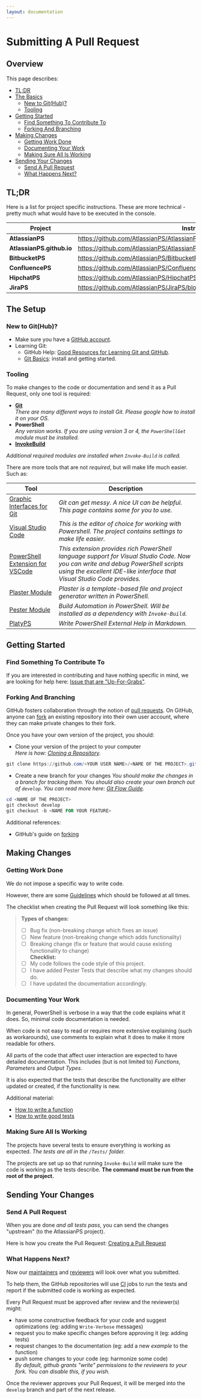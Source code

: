 ```yaml
---
layout: documentation
---
```

# Submitting A Pull Request

## Overview

This page describes:

* [TL;DR](#tldr)
* [The Basics](#the-setup)
  * [New to Git(Hub)?](#new-to-github)
  * [Tooling](#tooling)
* [Getting Started](#getting-started)
  * [Find Something To Contribute To](#find-something-to-contribute-to)
  * [Forking And Branching](#forking-and-branching)
* [Making Changes](#making-changes)
  * [Getting Work Done](#getting-work-done)
  * [Documenting Your Work](#documenting-your-work)
  * [Making Sure All Is Working](#making-sure-all-is-working)
* [Sending Your Changes](#sending-your-changes)
  * [Send A Pull Request](#send-a-pull-request)
  * [What Happens Next?](#what-happens-next)

## TL;DR

Here is a list for project specific instructions.
These are more technical - pretty much what would have to be executed in the console.

|Project|Instructions|
|-------|------------|
|**AtlassianPS**|<https://github.com/AtlassianPS/AtlassianPS/blob/master/CONTRIBUTING.md>|
|**AtlassianPS.github.io**|<https://github.com/AtlassianPS/AtlassianPS.github.io/blob/master/CONTRIBUTING.md>|
|**BitbucketPS**|<https://github.com/AtlassianPS/BitbucketPS/blob/master/CONTRIBUTING.md>|
|**ConfluencePS**|<https://github.com/AtlassianPS/ConfluencePS/blob/master/CONTRIBUTING.md>|
|**HipchatPS**|<https://github.com/AtlassianPS/HipchatPS/blob/master/CONTRIBUTING.md>|
|**JiraPS**|<https://github.com/AtlassianPS/JiraPS/blob/master/CONTRIBUTING.md>|

## The Setup

### New to Git(Hub)?

* Make sure you have a [GitHub account](https://github.com/signup/free).
* Learning Git:
  * GitHub Help: [Good Resources for Learning Git and GitHub][good-git-resources].
  * [Git Basics](https://github.com/PowerShell/PowerShell/blob/master/docs/git/basics.md): install and getting started.

### Tooling

To make changes to the code or documentation and send it as a Pull Request, only one tool is required:

* **[Git]**  
_There are many different ways to install Git._
_Please google how to install it on your OS._
* **PowerShell**  
_Any version works._
_If you are using version 3 or 4, the `PowerShellGet` module must be installed._
* **[InvokeBuild]**

_Additional required modules are installed when `Invoke-Build` is called._

There are more tools that are not _required_, but will make life much easier.
Such as:

|Tool|Description|
|----|-----------|
|[Graphic Interfaces for Git](https://git-scm.com/downloads/guis)|_Git can get messy. A nice UI can be helpful. This page contains some for you to use._|
|[Visual Studio Code]|_This is the editor of choice for working with Powershell. The project contains settings to make life easier._|
|[PowerShell Extension for VSCode]|_This extension provides rich PowerShell language support for Visual Studio Code. Now you can write and debug PowerShell scripts using the excellent IDE-like interface that Visual Studio Code provides._|
|[Plaster Module]|_Plaster is a template-based file and project generator written in PowerShell._|
|[Pester Module]|_Build Automation in PowerShell. Will be installed as a dependency with `Invoke-Build`._|
|[PlatyPS]|_Write PowerShell External Help in Markdown._|

## Getting Started

### Find Something To Contribute To

If you are interested in contributing and have nothing specific in mind,
we are looking for help here: [Issue that are "Up-For-Grabs"](https://github.com/issues?utf8=✓&q=is%3Aopen+user%3AAtlassianPS+label%3Aup-for-grabs).

### Forking And Branching

GitHub fosters collaboration through the notion of [pull requests][using-prs].
On GitHub, anyone can [fork][fork-a-repo] an existing repository
into their own user account, where they can make private changes to their fork.

Once you have your own version of the project, you should:

* Clone your version of the project to your computer  
_Here is how: [Cloning a Repository](https://help.github.com/articles/cloning-a-repository/)._  
```powershell
git clone https://github.com/<YOUR USER NAME>/<NAME OF THE PROJECT>.git
```
* Create a new branch for your changes
_You should make the changes in a branch for tracking them._
_You should also create your own branch out of `develop`._
_You can read more here: [Git Flow Guide](https://www.atlassian.com/git/tutorials/comparing-workflows/gitflow-workflow)._
```powershell
cd <NAME OF THE PROJECT>
git checkout develop
git checkout -b <NAME FOR YOUR FEATURE>
```

Additional references:

* GitHub's guide on [forking](https://guides.github.com/activities/forking/)

## Making Changes

### Getting Work Done

We do not impose a specific way to write code.

However, there are some [Guidelines](our-guidelines.html) which should be followed at all times.

The checklist when creating the Pull Request will look something like this:

> **Types of changes:**  
> - [ ] Bug fix (non-breaking change which fixes an issue)  
> - [ ] New feature (non-breaking change which adds functionality)  
> - [ ] Breaking change (fix or feature that would cause existing functionality to change)  
> **Checklist:**  
> - [ ] My code follows the code style of this project.  
> - [ ] I have added Pester Tests that describe what my changes should do.  
> - [ ] I have updated the documentation accordingly.

### Documenting Your Work

In general, PowerShell is verbose in a way that the code explains what it does.
So, minimal code documentation is needed.

When code is not easy to read or requires more extensive explaining (such as workarounds),
use comments to explain what it does to make it more readable for others.

All parts of the code that affect user interaction are expected to have detailed documentation.
This includes (but is not limited to) _Functions_, _Parameters_ and _Output Types_.

It is also expected that the tests that describe the functionality are either updated or created, if the functionality is new.

Additional material:

* [How to write a function](writing-functions.html)
* [How to write good tests](writing-tests.html)

### Making Sure All Is Working

The projects have several tests to ensure everything is working as expected.
_The tests are all in the `/Tests/` folder._

The projects are set up so that running `Invoke-Build` will make sure the code is working as the tests describe.
**The command must be run from the root of the project.**

## Sending Your Changes

### Send A Pull Request

When you are done _and all tests pass_, you can send the changes "upstream" (to the AtlassianPS project).

Here is how you create the Pull Request: [Creating a Pull Request](https://help.github.com/articles/creating-a-pull-request/)

### What Happens Next?

Now our [maintainers](https://github.com/orgs/AtlassianPS/teams/maintainers) and [reviewers](https://github.com/orgs/AtlassianPS/teams/reviewers) will look over what you submitted.

To help them, the GitHub repositories will use [CI](https://en.wikipedia.org/wiki/Continuous_integration) jobs to run the tests and report if the submitted code is working as expected.

Every Pull Request must be approved after review and the reviewer(s) might:

* have some constructive feedback for your code and suggest optimizations (eg: adding `Write-Verbose` messages)
* request you to make specific changes before approving it (eg: adding tests)
* request changes to the documentation (eg: add a new _example_ to the function)
* push some changes to your code (eg: harmonize some code)  
_By default, github grants "write" permissions to the reviewers to your fork._
_You can disable this, if you wish._

Once the reviewer approves your Pull Request, it will be merged into the `develop` branch and part of the next release.

<!-- reference-style links -->
  [Pester Module]: https://github.com/pester/Pester
  [Git]: https://git-scm.com
  [Visual Studio Code]: https://code.visualstudio.com
  [Plaster Module]: https://github.com/PowerShell/Plaster
  [PowerShell Extension for VSCode]: https://marketplace.visualstudio.com/items?itemName=ms-vscode.PowerShell
  [InvokeBuild]: https://github.com/nightroman/Invoke-Build
  [PlatyPS]: https://github.com/PowerShell/platyPS
  [using-prs]: https://help.github.com/articles/using-pull-requests/
  [fork-a-repo]: https://help.github.com/articles/fork-a-repo/
  [good-git-resources]: https://help.github.com/articles/good-resources-for-learning-git-and-github/
